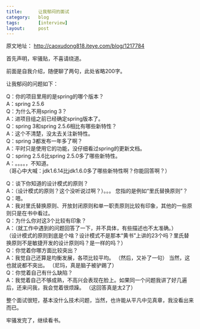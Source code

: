 ```yaml
---
title:      让我郁闷的面试
category:   blog
tags:       [interview]
layout:     post
---
```




原文地址： <http://caoxudong818.iteye.com/blog/1217784>

首先声明，牢骚贴，不喜请绕道。

前面是自我介绍，随便聊了两句，此处省略200字。

让我郁闷的问题如下：

Q：你的项目里用的是spring的哪个版本？   
A：spring 2.5.6   
Q：为什么不用spring 3？   
A：进项目组之前已经确定spring版本了。   
Q：spring 3和spring 2.5.6相比有哪些新特性？   
A：这个不清楚，没太去关注新特性。   
Q：spring 3都发布一年多了啊？   
A：平时只是使用它的功能，没仔细看过spring的更新文档。   
Q：spring 2.5.6比spring 2.5.0多了哪些新特性。   
A：。。。。，不知道。   
（哥心中大喊：jdk1.6.14比jdk1.6.0多了哪些新特性啊？你能回答啊？）   


  
  


Q：谈下你知道的设计模式的原则？   
A：（设计模式的原则？这个没听说过啊？）。。。 您指的是例如“里氏替换原则”？   
Q：嗯。   
A：我对里氏替换原则、开放封闭原则和单一职责原则比较有印象，其他的一些原则只是在书中看过。   
Q：为什么你对这3个比较有印象？   
A：（就工作中遇到的问题回答了一下，并不具体，有些描述也不太准确。）   
（设计模式的原则到底是个啥？设计模式不是那本“黄书”上讲的23个吗？里氏替换原则不是敏捷开发的设计原则吗？是一样的吗？）  
Q：你觉着你哪方面比较突出？   
A：我觉自己还算是均衡发展，各项比较平均。 （然后，又补了一句） 当然，这也就说都不突出。 （尼玛，真是脑子被驴踢了）  
Q：你觉着自己有什么缺陷？   
A：我觉着自己不够成熟，不高兴会表现在脸上。如果同一个问题我讲了好几遍后，还来问我，我会觉着很烦躁。 （这回答真是太2了）   


  
  


整个面试很短，基本没什么技术问题，当然，也许能从平凡中见真章，我没看出来而已。

牢骚发完了，继续看书。
